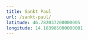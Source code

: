 ```yaml
---
title: Sankt Paul
url: /sankt-paul/
latitude: 46.782037200000005
longitude: 14.183905000000001
---
```

